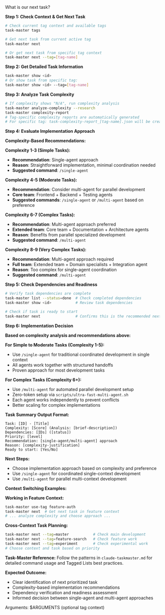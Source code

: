 What is our next task?

**Step 1: Check Context & Get Next Task**
```bash
# Check current tag context and available tags
task-master tags

# Get next task from current active tag
task-master next

# Or get next task from specific tag context
task-master next --tag=[tag-name]
```

**Step 2: Get Detailed Task Information**
```bash
task-master show <id>
# Or show task from specific tag:
task-master show <id> --tag=[tag-name]
```

**Step 3: Analyze Task Complexity**
```bash
# If complexity shows "N/A", run complexity analysis
task-master analyze-complexity --research
task-master complexity-report
# Tag-specific complexity reports are automatically generated
# For specific tag: task-complexity-report_[tag-name].json will be created
```

**Step 4: Evaluate Implementation Approach**

**Complexity-Based Recommendations:**

**Complexity 1-3 (Simple Tasks):**
- **Recommendation**: Single-agent approach
- **Reason**: Straightforward implementation, minimal coordination needed
- **Suggested command**: `/single-agent`

**Complexity 4-5 (Moderate Tasks):**
- **Recommendation**: Consider multi-agent for parallel development
- **Core team**: Frontend + Backend + Testing agents
- **Suggested commands**: `/single-agent` or `/multi-agent` based on preference

**Complexity 6-7 (Complex Tasks):**
- **Recommendation**: Multi-agent approach preferred
- **Extended team**: Core team + Documentation + Architecture agents
- **Reason**: Benefits from parallel specialized development
- **Suggested command**: `/multi-agent`

**Complexity 8-9 (Very Complex Tasks):**
- **Recommendation**: Multi-agent approach required
- **Full team**: Extended team + Domain specialists + Integration agent
- **Reason**: Too complex for single-agent coordination
- **Suggested command**: `/multi-agent`

**Step 5: Check Dependencies and Readiness**
```bash
# Verify task dependencies are complete
task-master list --status=done  # Check completed dependencies
task-master show <id>           # Review task dependencies

# Check if task is ready to start
task-master next                # Confirms this is the recommended next task
```

**Step 6: Implementation Decision**

**Based on complexity analysis and recommendations above:**

**For Simple to Moderate Tasks (Complexity 1-5):**
- Use `/single-agent` for traditional coordinated development in single context
- All agents work together with structured handoffs
- Proven approach for most development tasks

**For Complex Tasks (Complexity 6+):**
- Use `/multi-agent` for automated parallel development setup
- Zero-token setup via `scripts/ultra-fast-multi-agent.sh`
- Each agent works independently to prevent conflicts
- Better scaling for complex implementations

**Task Summary Output Format:**
```
Task: [ID] - [Title]
Complexity: [Score] (Analysis: [brief-description])
Dependencies: [IDs] ([status])
Priority: [level]
Recommendation: [single-agent/multi-agent] approach
Reason: [complexity-justification]
Ready to start: [Yes/No]
```

**Next Steps:**
- Choose implementation approach based on complexity and preference
- Use `/single-agent` for coordinated single-context development
- Use `/multi-agent` for parallel multi-context development

**Context Switching Examples:**

**Working in Feature Context:**
```bash
task-master use-tag feature-auth
task-master next  # Get next task in feature context
# ... analyze complexity and choose approach ...
```

**Cross-Context Task Planning:**
```bash
task-master next --tag=master           # Check main development
task-master next --tag=feature-search   # Check feature work
task-master next --tag=experiment       # Check experimental work
# Choose context and task based on priority
```

**Task-Master Reference:**
Follow the patterns in `claude-taskmaster.md` for detailed command usage and Tagged Lists best practices.

**Expected Outcome:**
- Clear identification of next prioritized task
- Complexity-based implementation recommendations  
- Dependency verification and readiness assessment
- Informed decision between single-agent and multi-agent approaches

Arguments: $ARGUMENTS (optional tag context)